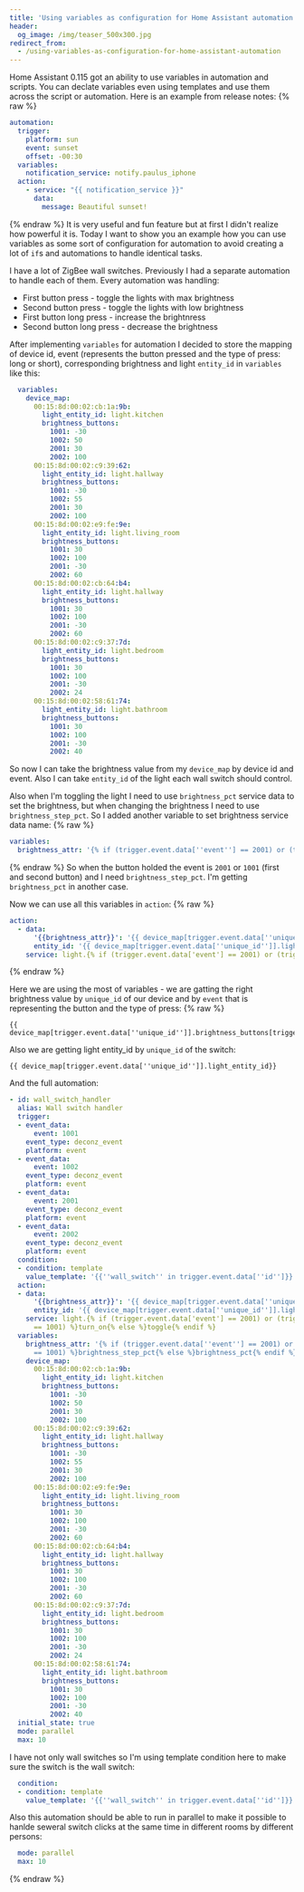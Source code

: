 ```yaml
---
title: 'Using variables as configuration for Home Assistant automation'
header:
  og_image: /img/teaser_500x300.jpg
redirect_from:
  - /using-variables-as-configuration-for-home-assistant-automation
---
```


Home Assistant 0.115 got an ability to use variables in automation and scripts. You can declate variables even using templates and use them across the script or automation. Here is an example from release notes:
{% raw %}
```yaml
automation:
  trigger:
    platform: sun
    event: sunset
    offset: -00:30
  variables:
    notification_service: notify.paulus_iphone
  action:
    - service: "{{ notification_service }}"
      data:
        message: Beautiful sunset!
```
{% endraw %}
It is very useful and fun feature but at first I didn't realize how powerful it is. Today I want to show you an example how you can use variables as some sort of configuration for automation to avoid creating a lot of `if`s and automations to handle identical tasks.

I have a lot of ZigBee wall switches. Previously I had a separate automation to handle each of them. Every automation was handling:
* First button press - toggle the lights with max brightness
* Second button press - toggle the lights with low brightness
* First button long press - increase the brightnress
* Second button long press - decrease the brightness

After implementing `variables` for automation I decided to store the mapping of device id, event (represents the button pressed and the type of press: long or short), corresponding brightness and light `entity_id` in `variables` like this:
```yaml
  variables:
    device_map:
      00:15:8d:00:02:cb:1a:9b:
        light_entity_id: light.kitchen
        brightness_buttons:
          1001: -30
          1002: 50
          2001: 30
          2002: 100
      00:15:8d:00:02:c9:39:62:
        light_entity_id: light.hallway
        brightness_buttons:
          1001: -30
          1002: 55
          2001: 30
          2002: 100
      00:15:8d:00:02:e9:fe:9e:
        light_entity_id: light.living_room
        brightness_buttons:
          1001: 30
          1002: 100
          2001: -30
          2002: 60
      00:15:8d:00:02:cb:64:b4:
        light_entity_id: light.hallway
        brightness_buttons:
          1001: 30
          1002: 100
          2001: -30
          2002: 60
      00:15:8d:00:02:c9:37:7d:
        light_entity_id: light.bedroom
        brightness_buttons:
          1001: 30
          1002: 100
          2001: -30
          2002: 24
      00:15:8d:00:02:58:61:74:
        light_entity_id: light.bathroom
        brightness_buttons:
          1001: 30
          1002: 100
          2001: -30
          2002: 40
```

So now I can take the brightness value from my `device_map` by device id and event. Also I can take `entity_id` of the light each wall switch should control.

Also when I'm toggling the light I need to use `brightness_pct` service data to set the brightness, but when changing the brightness I need to use `brightness_step_pct`. So I added another variable to set brightness service data name:
{% raw %}
```yaml
variables:
  brightness_attr: '{% if (trigger.event.data[''event''] == 2001) or (trigger.event.data[''event'']== 1001) %}brightness_step_pct{% else %}brightness_pct{% endif %}'
```
{% endraw %}
So when the button holded the event is `2001` or `1001` (first and second button) and I need `brightness_step_pct`. I'm getting `brightness_pct` in another case.

Now we can use all this variables in `action`:
{% raw %}
```yaml
action:
  - data:
      '{{brightness_attr}}': '{{ device_map[trigger.event.data[''unique_id'']].brightness_buttons[trigger.event.data[''event'']]}}'
      entity_id: '{{ device_map[trigger.event.data[''unique_id'']].light_entity_id}}'
    service: light.{% if (trigger.event.data['event'] == 2001) or (trigger.event.data['event']== 1001) %}turn_on{% else %}toggle{% endif %}
```
{% endraw %}

Here we are using the most of variables - we are gatting the right brightness value by `unique_id` of our device and by `event` that is representing the button and the type of press:
{% raw %}
```
{{ device_map[trigger.event.data[''unique_id'']].brightness_buttons[trigger.event.data[''event'']]}}
```

Also we are getting light entity_id by `unique_id` of the switch:

```
{{ device_map[trigger.event.data[''unique_id'']].light_entity_id}}
```

And the full automation:

```yaml
- id: wall_switch_handler
  alias: Wall switch handler
  trigger:
  - event_data:
      event: 1001
    event_type: deconz_event
    platform: event
  - event_data:
      event: 1002
    event_type: deconz_event
    platform: event
  - event_data:
      event: 2001
    event_type: deconz_event
    platform: event
  - event_data:
      event: 2002
    event_type: deconz_event
    platform: event
  condition:
  - condition: template
    value_template: '{{''wall_switch'' in trigger.event.data[''id'']}}'
  action:
  - data:
      '{{brightness_attr}}': '{{ device_map[trigger.event.data[''unique_id'']].brightness_buttons[trigger.event.data[''event'']]}}'
      entity_id: '{{ device_map[trigger.event.data[''unique_id'']].light_entity_id}}'
    service: light.{% if (trigger.event.data['event'] == 2001) or (trigger.event.data['event']
      == 1001) %}turn_on{% else %}toggle{% endif %}
  variables:
    brightness_attr: '{% if (trigger.event.data[''event''] == 2001) or (trigger.event.data[''event'']
      == 1001) %}brightness_step_pct{% else %}brightness_pct{% endif %}'
    device_map:
      00:15:8d:00:02:cb:1a:9b:
        light_entity_id: light.kitchen
        brightness_buttons:
          1001: -30
          1002: 50
          2001: 30
          2002: 100
      00:15:8d:00:02:c9:39:62:
        light_entity_id: light.hallway
        brightness_buttons:
          1001: -30
          1002: 55
          2001: 30
          2002: 100
      00:15:8d:00:02:e9:fe:9e:
        light_entity_id: light.living_room
        brightness_buttons:
          1001: 30
          1002: 100
          2001: -30
          2002: 60
      00:15:8d:00:02:cb:64:b4:
        light_entity_id: light.hallway
        brightness_buttons:
          1001: 30
          1002: 100
          2001: -30
          2002: 60
      00:15:8d:00:02:c9:37:7d:
        light_entity_id: light.bedroom
        brightness_buttons:
          1001: 30
          1002: 100
          2001: -30
          2002: 24
      00:15:8d:00:02:58:61:74:
        light_entity_id: light.bathroom
        brightness_buttons:
          1001: 30
          1002: 100
          2001: -30
          2002: 40
  initial_state: true
  mode: parallel
  max: 10
```

I have not only wall switches so I'm using template condition here to make sure the switch is the wall switch:

```yaml
  condition:
  - condition: template
    value_template: '{{''wall_switch'' in trigger.event.data[''id'']}}'
```

Also this automation should be able to run in parallel to make it possible to hanlde seweral switch clicks at the same time in different rooms by different persons:

```yaml
  mode: parallel
  max: 10
```
{% endraw %}